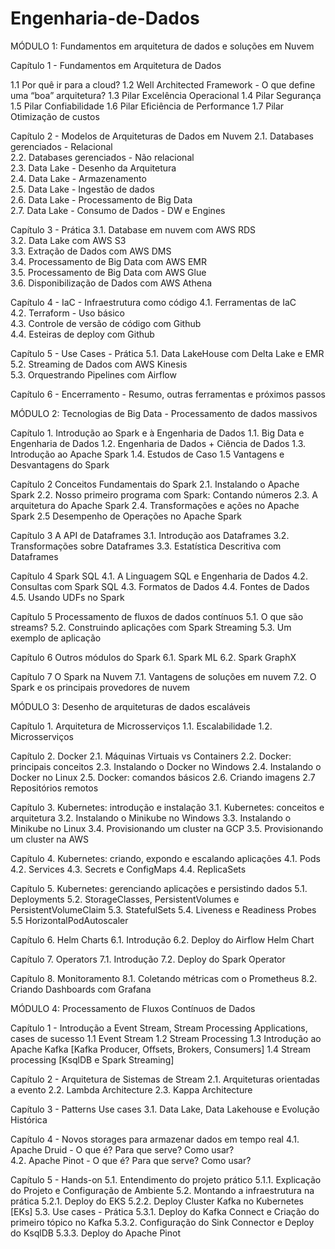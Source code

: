 # Engenharia-de-Dados

MÓDULO 1: Fundamentos em arquitetura de dados e soluções em Nuvem
 
Capítulo 1 - Fundamentos em Arquitetura de Dados 

1.1 Por quê ir para a cloud?
1.2 Well Architected Framework - O que define uma “boa” arquitetura? 
1.3 Pilar Excelência Operacional
1.4 Pilar Segurança
1.5 Pilar Confiabilidade
1.6 Pilar Eficiência de Performance
1.7 Pilar Otimização de custos
 
Capítulo 2 - Modelos de Arquiteturas de Dados em Nuvem 
2.1. Databases gerenciados - Relacional  
2.2.  Databases gerenciados - Não relacional  
2.3.  Data Lake - Desenho da Arquitetura  
2.4.  Data Lake - Armazenamento  
2.5.  Data Lake - Ingestão de dados  
2.6.  Data Lake - Processamento de Big Data  
2.7.  Data Lake - Consumo de Dados - DW e Engines  
 
Capítulo 3 - Prática 
3.1.  Database em nuvem com AWS RDS  
3.2.  Data Lake com AWS S3  
3.3.  Extração de Dados com AWS DMS  
3.4.  Processamento de Big Data com AWS EMR  
3.5.  Processamento de Big Data com AWS Glue  
3.6.  Disponibilização de Dados com AWS Athena  
 
Capítulo 4 - IaC - Infraestrutura como código 
4.1.  Ferramentas de IaC  
4.2.  Terraform - Uso básico  
4.3.  Controle de versão de código com Github  
4.4.  Esteiras de deploy com Github  
 
Capítulo 5 - Use Cases - Prática 
5.1.  Data LakeHouse com Delta Lake e EMR  
5.2.  Streaming de Dados com AWS Kinesis  
5.3.  Orquestrando Pipelines com Airflow  
 
Capítulo 6 - Encerramento - Resumo, outras ferramentas e próximos passos
 

MÓDULO 2: Tecnologias de Big Data - Processamento de dados massivos
 
Capítulo 1. Introdução ao Spark e à Engenharia de Dados
1.1. Big Data e Engenharia de Dados
1.2. Engenharia de Dados + Ciência de Dados
1.3. Introdução ao Apache Spark
1.4. Estudos de Caso
1.5 Vantagens e Desvantagens do Spark
 
Capítulo 2 Conceitos Fundamentais do Spark
2.1. Instalando o Apache Spark
2.2. Nosso primeiro programa com Spark: Contando números
2.3. A arquitetura do Apache Spark
2.4. Transformações e ações no Apache Spark
2.5 Desempenho de Operações no Apache Spark
 
Capítulo 3 A API de Dataframes
3.1. Introdução aos Dataframes
3.2. Transformações sobre Dataframes
3.3. Estatística Descritiva com Dataframes
 
Capítulo 4 Spark SQL
4.1. A Linguagem SQL e Engenharia de Dados
4.2. Consultas com Spark SQL
4.3. Formatos de Dados
4.4. Fontes de Dados
4.5. Usando UDFs no Spark
 
Capítulo 5 Processamento de fluxos de dados contínuos
5.1. O que são streams?
5.2. Construindo aplicações com Spark Streaming
5.3. Um exemplo de aplicação
 
Capítulo 6  Outros módulos do Spark
6.1. Spark ML
6.2. Spark GraphX
 
Capítulo 7 O Spark na Nuvem
7.1. Vantagens de soluções em nuvem
7.2.   O Spark e os principais provedores de nuvem


MÓDULO 3: Desenho de arquiteturas de dados escaláveis
 
Capítulo 1. Arquitetura de Microsserviços 
1.1. Escalabilidade
1.2. Microsserviços
 
Capítulo 2.  Docker
2.1. Máquinas Virtuais vs Containers
2.2. Docker: principais conceitos
2.3. Instalando o Docker no Windows
2.4. Instalando o Docker no Linux
2.5. Docker: comandos básicos
2.6. Criando imagens
2.7 Repositórios remotos
 
Capítulo 3. Kubernetes: introdução e instalação
3.1. Kubernetes: conceitos e arquitetura
3.2.  Instalando o Minikube no Windows
3.3. Instalando o Minikube no Linux
3.4. Provisionando um cluster na GCP
3.5. Provisionando um cluster na AWS
 
Capítulo 4. Kubernetes: criando, expondo e escalando aplicações
4.1. Pods
4.2. Services
4.3. Secrets e ConfigMaps
4.4. ReplicaSets
 
Capítulo 5. Kubernetes: gerenciando aplicações e persistindo dados
5.1. Deployments
5.2. StorageClasses, PersistentVolumes e PersistentVolumeClaim
5.3. StatefulSets
5.4. Liveness e Readiness Probes
5.5 HorizontalPodAutoscaler
 
Capítulo 6. Helm Charts
6.1. Introdução
6.2. Deploy do Airflow Helm Chart
 
Capítulo 7. Operators
7.1. Introdução
7.2. Deploy do Spark Operator
 
Capítulo 8. Monitoramento
8.1. Coletando métricas com o Prometheus 
8.2. Criando Dashboards com Grafana 
 
 
MÓDULO 4: Processamento de Fluxos Contínuos de Dados
 
Capítulo 1 - Introdução a Event Stream, Stream Processing Applications, cases de sucesso
1.1 Event Stream 
1.2 Stream Processing 
1.3 Introdução ao Apache Kafka [Kafka Producer, Offsets, Brokers, Consumers] 
1.4 Stream processing [KsqlDB e Spark Streaming] 
 
Capítulo 2 - Arquitetura de Sistemas de Stream
2.1.  Arquiteturas orientadas a evento 
2.2.  Lambda Architecture 
2.3.  Kappa Architecture 
 
Capítulo 3 - Patterns Use cases 
3.1. Data Lake, Data Lakehouse e Evolução Histórica 
 
Capítulo 4 - Novos storages para armazenar dados em tempo real
4.1. Apache Druid - O que é? Para que serve? Como usar?  
4.2. Apache Pinot - O que é? Para que serve? Como usar? 
 
Capítulo 5 - Hands-on
5.1. Entendimento do projeto prático
         5.1.1. Explicação do Projeto e Configuração de Ambiente
5.2. Montando a infraestrutura na prática
          5.2.1. Deploy do EKS
          5.2.2. Deploy Cluster Kafka no Kubernetes [EKs]
5.3. Use cases - Prática
         5.3.1. Deploy do Kafka Connect e Criação do primeiro tópico no Kafka
        5.3.2. Configuração do Sink Connector e Deploy do KsqlDB
        5.3.3. Deploy do Apache Pinot
 

